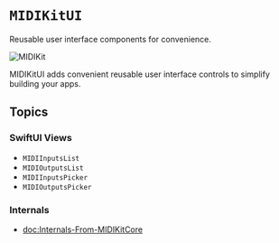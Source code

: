 # ``MIDIKitUI``

Reusable user interface components for convenience.

![MIDIKit](midikit-banner.png)

MIDIKitUI adds convenient reusable user interface controls to simplify building your apps.

## Topics

### SwiftUI Views

- ``MIDIInputsList``
- ``MIDIOutputsList``
- ``MIDIInputsPicker``
- ``MIDIOutputsPicker``

### Internals

- <doc:Internals-From-MIDIKitCore>
